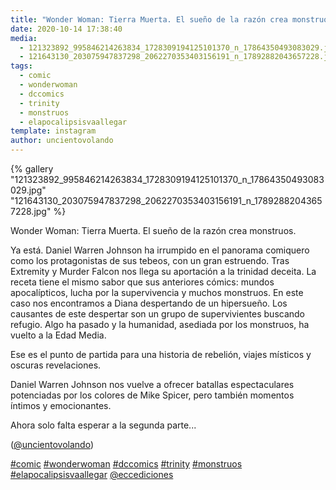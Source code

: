 ```yaml
---
title: "Wonder Woman: Tierra Muerta. El sueño de la razón crea monstruos"
date: 2020-10-14 17:38:40
media: 
  - 121323892_995846214263834_1728309194125101370_n_17864350493083029.jpg
  - 121643130_203075947837298_2062270353403156191_n_17892882043657228.jpg
tags: 
  - comic
  - wonderwoman
  - dccomics
  - trinity
  - monstruos
  - elapocalipsisvaallegar
template: instagram
author: uncientovolando
---
```


{% gallery "121323892_995846214263834_1728309194125101370_n_17864350493083029.jpg" "121643130_203075947837298_2062270353403156191_n_17892882043657228.jpg" %}

Wonder Woman: Tierra Muerta. El sueño de la razón crea monstruos.

Ya está. Daniel Warren Johnson ha irrumpido en el panorama comiquero como los protagonistas de sus tebeos, con un gran estruendo. Tras Extremity y Murder Falcon nos llega su aportación a la trinidad deceita. La receta tiene el mismo sabor que sus anteriores cómics: mundos apocalípticos, lucha por la supervivencia y muchos monstruos. En este caso nos encontramos a Diana despertando de un hipersueño. Los causantes de este despertar son un grupo de supervivientes buscando refugio. Algo ha pasado y la humanidad, asediada por los monstruos, ha vuelto a la Edad Media.

Ese es el punto de partida para una historia de rebelión, viajes místicos y oscuras revelaciones.

Daniel Warren Johnson nos vuelve a ofrecer batallas espectaculares potenciadas por los colores de Mike Spicer, pero también momentos íntimos y emocionantes.

Ahora solo falta esperar a la segunda parte...

([@uncientovolando](https://instagram.com/uncientovolando))

[#comic](/etiquetas/comic) [#wonderwoman](/etiquetas/wonderwoman) [#dccomics](/etiquetas/dccomics) [#trinity](/etiquetas/trinity) [#monstruos](/etiquetas/monstruos) [#elapocalipsisvaallegar](/etiquetas/elapocalipsisvaallegar) [@eccediciones](https://instagram.com/eccediciones)
